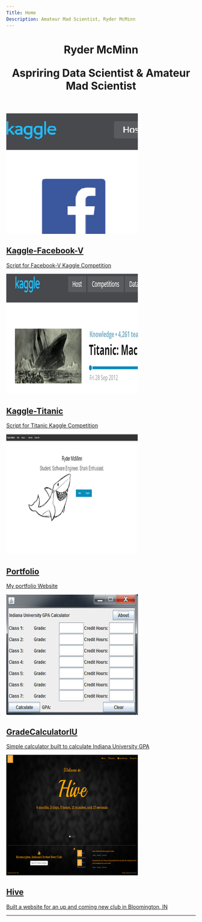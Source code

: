 ```yaml
---
Title: Home
Description: Amateur Mad Scientist, Ryder McMinn
---
```


<header>
  <h1>Ryder McMinn<br />
  <p>Aspriring Data Scientist & Amateur Mad Scientist <i class="fa fa-flask"></i></p>
</header>



<section class="tiles">

<article class="style3"> <!-- Kaggle-Facebook-V -->
  <span class="image">
    <img src="./themes/phantom/images/projects/kaggle-facebook-vthumb.png" alt="" />
  </span>
  <a href="./?projects/kaggle-facebook-v">
    <h2>Kaggle-Facebook-V</h2>
    <div class="content">
      <p>Script for Facebook-V Kaggle Competition</p>
    </div>
  </a>
</article>

<article class="style4"> <!-- Kaggle-Titanic -->
  <span class="image">
    <img src="./themes/phantom/images/projects/kaggle-titanicthumb.png" alt="" />
  </span>
  <a href="./?projects/kaggle-titanic">
    <h2>Kaggle-Titanic</h2>
    <div class="content">
      <p>Script for Titanic Kaggle Competition</p>
    </div>
  </a>
</article>

  <article class="style1"> <!-- Portfolio -->
    <span class="image">
    	<img src="./themes/phantom/images/projects/portfoliothumb.png" alt="" />
    </span>
    <a href="./?projects/portfolio">
    	<h2>Portfolio</h2>
    	<div class="content">
    		<p>My portfolio Website</p>
    	</div>
    </a>
  </article>

  <article class="style2"> <!-- Grade Calculator IU -->
    <span class="image">
    	<img src="./themes/phantom/images/projects/gradecalculatoriuthumb.jpg" alt="" />
    </span>
    <a href="./?projects/gradecalculatoriu">
    	<h2>GradeCalculatorIU</h2>
    	<div class="content">
    		<p>Simple calculator built to calculate Indiana University GPA</p>
    	</div>
    </a>
  </article>

  <article class="style3"> <!-- Hive -->
    <span class="image">
    	<img src="./themes/phantom/images/projects/hivethumb.png" alt="" />
    </span>
    <a href="./?projects/hive">
    	<h2>Hive</h2>
    	<div class="content">
    		<p>Built a website for an up and coming new club in Bloomington, IN</p>
    	</div>
    </a>
  </article>

</section>

<hr/>
<section id="feed"></section>
